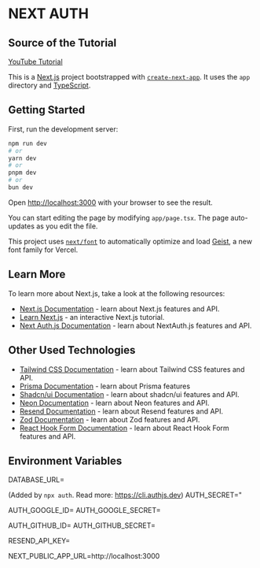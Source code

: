 # NEXT AUTH

## Source of the Tutorial

[YouTube Tutorial](https://www.youtube.com/watch?v=1MTyCvS05V4)


This is a [Next.js](https://nextjs.org) project bootstrapped with [`create-next-app`](https://nextjs.org/docs/app/api-reference/cli/create-next-app).
It uses the `app` directory and [TypeScript](https://www.typescriptlang.org/).

## Getting Started

First, run the development server:

```bash
npm run dev
# or
yarn dev
# or
pnpm dev
# or
bun dev
```

Open [http://localhost:3000](http://localhost:3000) with your browser to see the result.

You can start editing the page by modifying `app/page.tsx`. The page auto-updates as you edit the file.

This project uses [`next/font`](https://nextjs.org/docs/app/building-your-application/optimizing/fonts) to automatically optimize and load [Geist](https://vercel.com/font), a new font family for Vercel.

## Learn More

To learn more about Next.js, take a look at the following resources:

- [Next.js Documentation](https://nextjs.org/docs) - learn about Next.js features and API.
- [Learn Next.js](https://nextjs.org/learn) - an interactive Next.js tutorial.
- [Next Auth.js Documentation](https://authjs.dev/getting-started/installation?framework=Next.js) - learn about NextAuth.js features and API.


## Other Used Technologies

- [Tailwind CSS Documentation](https://tailwindcss.com/docs) - learn about Tailwind CSS features and API.
- [Prisma Documentation](https://www.prisma.io/docs/) - learn about Prisma features
- [Shadcn/ui Documentation](https://ui.shadcn.com/docs) - learn about shadcn/ui features and API.
- [Neon Documentation](https://neon.com/) - learn about Neon features and API.
- [Resend Documentation](https://resend.com/home) - learn about Resend features and API.
- [Zod Documentation](https://zod.dev/) - learn about Zod features and API.
- [React Hook Form Documentation](https://react-hook-form.com/) - learn about React Hook Form features and API.


## Environment Variables

DATABASE_URL=

(Added by `npx auth`. Read more: https://cli.authjs.dev)
AUTH_SECRET=" 

AUTH_GOOGLE_ID=
AUTH_GOOGLE_SECRET=

AUTH_GITHUB_ID=
AUTH_GITHUB_SECRET=

RESEND_API_KEY=

NEXT_PUBLIC_APP_URL=http://localhost:3000
